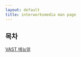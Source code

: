 ```yaml
---
layout: default
title: interworksmedia man page
---
```

## 목차
[VAST 메뉴얼](https://interworksmedia.github.io/manual/vast)  
